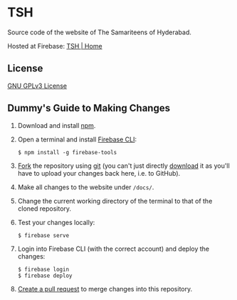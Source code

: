 # TSH

Source code of the website of The Samariteens of Hyderabad.

Hosted at Firebase: [TSH | Home](http://bit.ly/tsh-web)


## License
[GNU GPLv3 License](http://www.gnu.org/licenses/gpl.html "The GNU General Public License v3.0 - GNU Project - Free Software Foundation")

## Dummy's Guide to Making Changes
1. Download and install [npm](https://www.npmjs.com/get-npm).
2. Open a terminal and install [Firebase CLI](https://firebase.google.com/docs/cli/):

       $ npm install -g firebase-tools

3. [Fork](https://github.com/blackk100/TSH/fork) the repository using [git](https://desktop.github.com/) (you can't just directly [download](https://github.com/blackk100/TSH/archive/master.zip) it as you'll have to upload your changes back here, i.e. to GitHub).
4. Make all changes to the website under ```/docs/```.
5. Change the current working directory of the terminal to that of the cloned repository.
6. Test your changes locally:

       $ firebase serve

7. Login into Firebase CLI (with the correct account) and deploy the changes:

       $ firebase login
       $ firebase deploy

8. [Create a pull request](https://help.github.com/articles/creating-a-pull-request-from-a-fork/) to merge changes into this repository.
